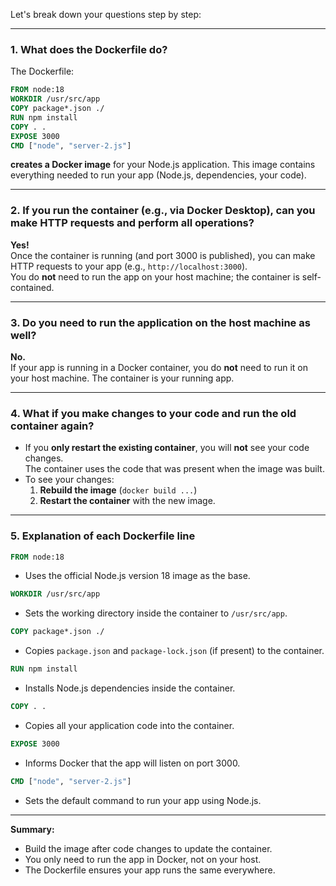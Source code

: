 Let's break down your questions step by step:

---

### 1. **What does the Dockerfile do?**

The Dockerfile:
```dockerfile
FROM node:18
WORKDIR /usr/src/app
COPY package*.json ./
RUN npm install
COPY . .
EXPOSE 3000
CMD ["node", "server-2.js"]
```
**creates a Docker image** for your Node.js application. This image contains everything needed to run your app (Node.js, dependencies, your code).

---

### 2. **If you run the container (e.g., via Docker Desktop), can you make HTTP requests and perform all operations?**

**Yes!**  
Once the container is running (and port 3000 is published), you can make HTTP requests to your app (e.g., `http://localhost:3000`).  
You do **not** need to run the app on your host machine; the container is self-contained.

---

### 3. **Do you need to run the application on the host machine as well?**

**No.**  
If your app is running in a Docker container, you do **not** need to run it on your host machine. The container is your running app.

---

### 4. **What if you make changes to your code and run the old container again?**

- If you **only restart the existing container**, you will **not** see your code changes.  
  The container uses the code that was present when the image was built.
- To see your changes:
  1. **Rebuild the image** (`docker build ...`)
  2. **Restart the container** with the new image.

---

### 5. **Explanation of each Dockerfile line**

```dockerfile
FROM node:18
```
- Uses the official Node.js version 18 image as the base.

```dockerfile
WORKDIR /usr/src/app
```
- Sets the working directory inside the container to `/usr/src/app`.

```dockerfile
COPY package*.json ./
```
- Copies `package.json` and `package-lock.json` (if present) to the container.

```dockerfile
RUN npm install
```
- Installs Node.js dependencies inside the container.

```dockerfile
COPY . .
```
- Copies all your application code into the container.

```dockerfile
EXPOSE 3000
```
- Informs Docker that the app will listen on port 3000.

```dockerfile
CMD ["node", "server-2.js"]
```
- Sets the default command to run your app using Node.js.

---

**Summary:**  
- Build the image after code changes to update the container.
- You only need to run the app in Docker, not on your host.
- The Dockerfile ensures your app runs the same everywhere.